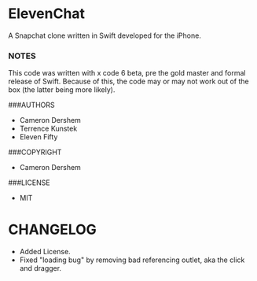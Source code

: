 ElevenChat
==========

A Snapchat clone written in Swift developed for the iPhone.


### NOTES
This code was written with x code 6 beta, pre the gold master and formal release
of Swift.  Because of this, the code may or may not work out of the box (the
latter being more likely).

###AUTHORS
- Cameron Dershem
- Terrence Kunstek
- Eleven Fifty

###COPYRIGHT
- Cameron Dershem

###LICENSE
- MIT

CHANGELOG
=========
- Added License.
- Fixed "loading bug" by removing bad referencing outlet, aka the click and dragger.
